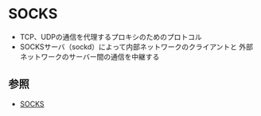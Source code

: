 # SOCKS
- TCP、UDPの通信を代理するプロキシのためのプロトコル
- SOCKSサーバ（sockd）によって内部ネットワークのクライアントと
  外部ネットワークのサーバー間の通信を中継する

## 参照
- [SOCKS](https://e-words.jp/w/SOCKS.html)
